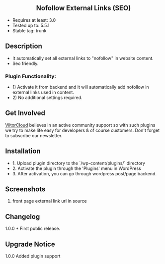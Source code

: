 <h2 align="center"> Nofollow External Links (SEO) </h2>

<ul>
<li>Requires at least: 3.0</li>
<li>Tested up to: 5.5.1</li>
<li>Stable tag: trunk</li>
</ul>

## Description 
<ul>
<li>It automatically set all external links to "nofollow" in website content.</li>

<li>Seo friendly.</li>
</ul>

### Plugin Functionality: 

<ul>
<li>1) Activate it from backend and it will automatically add nofollow in external links used in content.</li>

<li>2) No additional settings required.</li>
</ul>

## Get Involved 
  [ViitorCloud](https://viitorcloud.com/) believes in an active community support so with such plugins we try to make life easy for developers & of course customers. Don't forget to subscribe our newsletter.
  
## Installation 

<ul>
<li>1. Upload plugin directory to the `/wp-content/plugins/` directory</li>
<li>2. Activate the plugin through the 'Plugins' menu in WordPress</li>
<li>3. After activation, you can go through wordpress post/page backend.</li>
</ul>

## Screenshots

1. front page external link url in source 

## Changelog 

1.0.0  * First public release.

## Upgrade Notice 

1.0.0 Added plugin support
